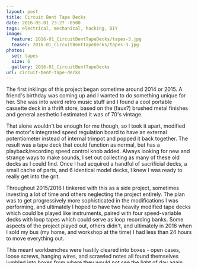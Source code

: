 ```yaml
---
layout: post
title: Circuit Bent Tape Decks
date: 2016-05-01 23:27 -0500
tags: electrical, mechanical, hacking, DIY
image:
  feature: 2016-01_CircuitBentTapeDecks/tapes-3.jpg
  teaser: 2016-01_CircuitBentTapeDecks/tapes-3.jpg
photos:
  set: tapes
  size: 6
  gallery: 2016-01_CircuitBentTapeDecks
url: circuit-bent-tape-decks
---
```


The first inklings of this project began sometime around 2014 or 2015. A friend's birthday was coming up and I wanted to do something unique for her. She was into weird retro music stuff and I found a cool portable cassette deck in a thrift store, based on the (faux?) brushed metal finishes and general aesthetic I estimated it was of 70's vintage. 

That alone wouldn't be enough for me though, so I took it apart, modified the motor's integrated speed regulation board to have an external potentiometer instead of internal trimpot and popped it back together. The result was a tape deck that could function as normal, but has a playback/recording speed control knob added. Always looking for new and strange ways to make sounds, I set out collecting as many of these old decks as I could find. Once I had acquired a handful of sacrificial decks, a small cache of parts, and 6 identical model decks, I knew I was ready to really get into the grit. 

Throughout 2015/2016 I tinkered with this as a side project, sometimes investing a lot of time and others neglecting the project entirely. The plan was to get progressively more sophisticated in the modifications I was performing, and ultimately I hoped to have two heavily modified tape decks which could be played like instruments, paired with four speed-variable decks with loop tapes which could serve as loop recording banks. Some aspects of the project played out, others didn't, and ultimately in 2016 when I sold my bus (my home, and workshop at the time) I had less than 24 hours to move everything out. 

This meant workbenches were hastily cleared into boxes - open cases, loose screws, hanging wires, and scrawled notes all found themselves jumbled into boxes from where they would not see the light of day again. Not until late 2020, when I would finally have the workshop space to have a project like this become active again. While this project is still considered "paused" for the time being, I have looked at the data sheets for the tape recorder's IC and due to my heavily expanded understanding of circuitry since the project began, feel the results of anything I create now will greatly eclipse anything I would have produced then. There is one completed deck from that era that remains in my possession, which will be a nice comparison should this project ever reach a point of fruition.